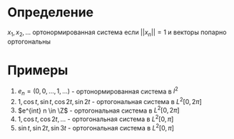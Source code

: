 # Определение
$x_1, x_2, ...$ ортонормированная система если $||x_n|| = 1$ и векторы попарно ортогональны
# Примеры
1. $e_n = (0, 0, ..., 1, ...)$  - ортонормированная система в $l^2$
2. $1, \cos t, \sin t, \cos 2 t, \sin 2 t$ - ортогональная система в $L^2[0, 2\pi]$ 
3. $e^{int} n \in \Z$ - ортогональная система в $L^2[0, 2\pi]$
4. $1, \cos t , \cos 2t , ...$ - ортогональная система в $L^2[0, \pi]$ 
5. $\sin t, \sin 2 t, \sin 3t$ - ортогональная система в $L^2[0, \pi]$ 